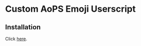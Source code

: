 # Custom AoPS Emoji Userscript

## Installation
Click <a href="../../main/script.user.js">here</a>.
